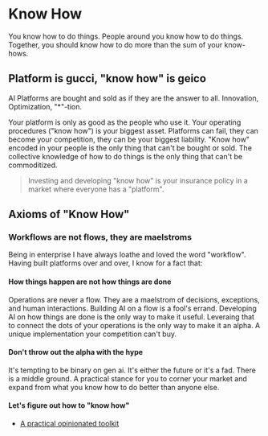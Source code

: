 # Know How

You know how to do things. People around you know how to do things. Together, you should know how to do more than the sum of your know-hows.

## Platform is gucci, "know how" is geico

AI Platforms are bought and sold as if they are the answer to all. Innovation, Optimization, "*"-tion. 

Your platform is only as good as the people who use it.
Your operating procedures ("know how") is your biggest asset. 
Platforms can fail, they can become your competition, they can be your biggest liability.
"Know how" encoded in your people is the only thing that can't be bought or sold. 
The collective knowledge of how to do things is the only thing that can't be commoditized.

> Investing and developing "know how" is your insurance policy in a market where everyone has a "platform".

## Axioms of "Know How"

### Workflows are not flows, they are maelstroms

Being in enterprise I have always loathe and loved the word "workflow". Having built platforms over and over, I know for a fact that:

#### How things happen are not how things are done

Operations are never a flow. They are a maelstrom of decisions, exceptions, and human interactions. Building AI on a flow is a fool's errand. Developing AI on how things are done is the only way to make it useful. Leveraing that to connect the dots of your operations is the only way to make it an alpha. A unique implementation your competition can't buy.

#### Don't throw out the alpha with the hype

It's tempting to be binary on gen ai. It's either the future or it's a fad. There is a middle ground.
A practical stance for you to corner your market and expand from what you know how to do better than anyone else.

#### Let's figure out how to "know how"

- [A practical opinionated toolkit](https://github.com/knowhow-ai/knowhow)